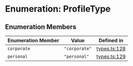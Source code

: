 # Enumeration: ProfileType

## Enumeration Members

| Enumeration Member | Value | Defined in |
| ------ | ------ | ------ |
| `corporate` | `"corporate"` | [types.ts:128](https://github.com/monerium/js-monorepo/blob/main/packages/sdk/src/types.ts#L128) |
| `personal` | `"personal"` | [types.ts:129](https://github.com/monerium/js-monorepo/blob/main/packages/sdk/src/types.ts#L129) |

